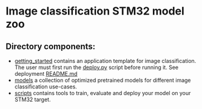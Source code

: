 # Image classification STM32 model zoo


## Directory components:

* [getting_started](getting_started/README.md) contains an application template for image classification.
The user must first run the [deploy.py](scripts/deployment/deploy.py) script before running it. See deployment [README.md](scripts/deployment/README.md)
* [models](models/README.md) a collection of optimized pretrained models for different image classification use-cases.
* [scripts](scripts/README.md) contains tools to train, evaluate and deploy your model on your STM32 target.